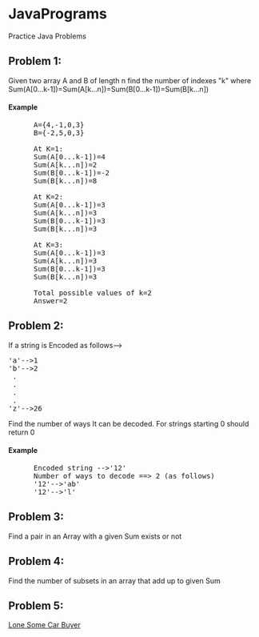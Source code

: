 # JavaPrograms
Practice Java Problems

## Problem 1:
Given two array A and B of length n find the number of indexes "k" where Sum(A[0...k-1])=Sum(A[k...n])=Sum(B[0...k-1])=Sum(B[k...n])

#### Example 
<pre>
      A={4,-1,0,3} 
      B={-2,5,0,3}
      
      At K=1:
      Sum(A[0...k-1])=4
      Sum(A[k...n])=2
      Sum(B[0...k-1])=-2
      Sum(B[k...n])=8
      
      At K=2:
      Sum(A[0...k-1])=3
      Sum(A[k...n])=3
      Sum(B[0...k-1])=3
      Sum(B[k...n])=3
      
      At K=3:
      Sum(A[0...k-1])=3
      Sum(A[k...n])=3
      Sum(B[0...k-1])=3
      Sum(B[k...n])=3
      
      Total possible values of k=2
      Answer=2
</pre>
## Problem 2:
If a string is Encoded as follows-->
<pre>
'a'-->1
'b'-->2
 .
 .
 .
 .
'z'-->26
</pre>
Find the number of ways It can be decoded.
For strings starting 0 should return 0
#### Example 
<pre>
      Encoded string -->'12'
      Number of ways to decode ==> 2 (as follows)
      '12'-->'ab'
      '12'-->'l'
</pre>
## Problem 3:
Find a pair in an Array with a given Sum exists or not

## Problem 4:
Find the number of subsets in an array that add up to given Sum

## Problem 5:

<a href="https://github.com/ashiagarwal73/JavaPrograms/blob/master/Problem5_Question.pdf">Lone Some Car Buyer
